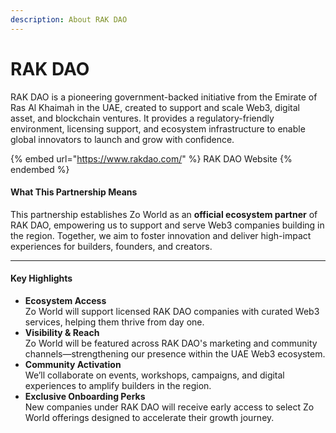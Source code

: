 ```yaml
---
description: About RAK DAO
---
```


# RAK DAO

RAK DAO is a pioneering government-backed initiative from the Emirate of Ras Al Khaimah in the UAE, created to support and scale Web3, digital asset, and blockchain ventures. It provides a regulatory-friendly environment, licensing support, and ecosystem infrastructure to enable global innovators to launch and grow with confidence.

{% embed url="https://www.rakdao.com/" %}
RAK DAO Website
{% endembed %}

#### What This Partnership Means

This partnership establishes Zo World as an **official ecosystem partner** of RAK DAO, empowering us to support and serve Web3 companies building in the region. Together, we aim to foster innovation and deliver high-impact experiences for builders, founders, and creators.

***

#### Key Highlights

* **Ecosystem Access**\
  Zo World will support licensed RAK DAO companies with curated Web3 services, helping them thrive from day one.
* **Visibility & Reach**\
  Zo World will be featured across RAK DAO's marketing and community channels—strengthening our presence within the UAE Web3 ecosystem.
* **Community Activation**\
  We’ll collaborate on events, workshops, campaigns, and digital experiences to amplify builders in the region.
* **Exclusive Onboarding Perks**\
  New companies under RAK DAO will receive early access to select Zo World offerings designed to accelerate their growth journey.

